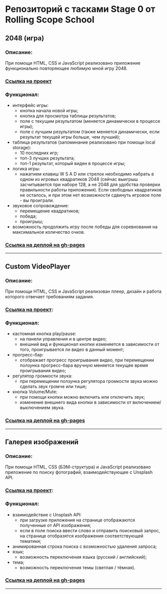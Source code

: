 # Репозиторий с тасками Stage 0 от Rolling Scope School
## 2048 (игра)
### Описание:
При помощи HTML, CSS и JavaScript реализовано приложение функционально повторяющее любимую мной игру 2048.
### [Ссылка на проект](https://github.com/iamkda-q/rss-stage0/tree/js30%233.3-random-game)
### Функционал:
+ интерфейс игры:
  - кнопка начала новой игры;
  - кнопка для просмотра таблицы результатов;
  - поле с текущим результатом (меняется динамически в процессе игры);
  - поле с лучшим результатом (также меняется динамически, если результат текущей игры больше, чем лучший);
+ таблица результатов (запоминание реализовано при помощи local storage):
  - 10 последних игр;
  - топ-3 лучших результата;
  - топ-1 результат, который виден в процессе игры;
+ логика игры:
  - нажатием клавиш W S A D или стрелок необходимо набрать в одном из игровых квадратиков 2048 
    (сейчас выигрыш засчитывается при наборе 128, а не 2048 для удобства проверки правильности работы приложения).
    Если свободных квадратиков не осталось, и при этом нет возможности сдвинуть игровое поле - вы проиграли.
+ звуковое сопровождение:
  - перемещение квадратиков;
  - победа;
  - проигрыш;
+ возможность продолжить игру после победы для соревнования на максимальное количество очков.
### [Ссылка на деплой на gh-pages](https://iamkda-q.github.io/rss-stage0/js30_3.3-2048-game/)
-----
## Custom VideoPlayer
### Описание:
При помощи HTML, CSS и JavaScript реализован плеер, дизайн и работа которого отвечает требованиям задания.
### [Ссылка на проект](https://github.com/iamkda-q/rss-stage0/tree/js30%231.3-custom-video):
### Функционал:
+ кастомная кнопка play/pause:
  - на панели управления и в центре видео;
  - внешний вид и функционал кнопки изменяется в зависимости от того, проигрывается ли видео в данный момент;
+ прогресс-бар:
  - отображает прогресс проигрывания видео, при перемещении ползунка прогресс-бара вручную меняется текущее время проигрывания видео;
+ регулятор громкости звука:
  - при перемещении ползунка регулятора громкости звука можно сделать звук громче или тише;
+ кнопка Volume/Mute:
  - при помощи кнопки можно включить или отключить звук;
  - изменение внешнего вида кнопки в зависимости от включением/выключением звука.
### [Ссылка на деплой на gh-pages](https://iamkda-q.github.io/rss-stage0/js30_1.3-custom-video/)
-----
## Галерея изображений
### Описание:
При помощи HTML, CSS (БЭМ-структура) и JavaScript реализовано приложение по поиску фотографий, взаимодействующее с Unsplash API.
### [Ссылка на проект](https://github.com/iamkda-q/rss-stage0/tree/js30%232.2-image-galery):
### Функционал:
+ взаимодействие с Unsplash API:
  - при загрузке приложения на странице отображаются полученные от API изображения;
  - если в поле поиска ввести слово и отправить поисковый запрос, на странице отобразятся изображения соответствующей тематики;
+ анимированная строка поиска с возможностью удаления запроса;
+ язык;
  - возможность переключения языка (русский / английский);
+ тема;
  - возможность переключения темы (светлая / тёмная).
### [Ссылка на деплой на gh-pages](https://iamkda-q.github.io/rss-stage0/js30_2.2-image-galery/)
-----